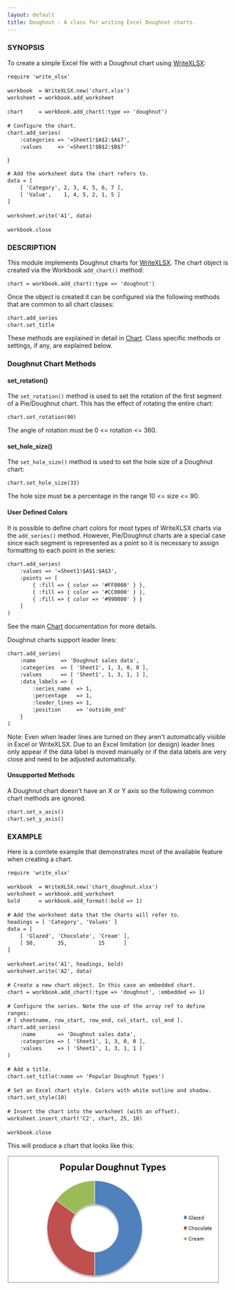 ```yaml
---
layout: default
title: Doughnut - A class for writing Excel Doughnut charts.
---
```

### <a name="doughnut" class="anchor" href="#doughnut"><span class="octicon octicon-link" /></a>SYNOPSIS

To create a simple Excel file with a Doughnut chart using [WriteXLSX][]:

    require 'write_xlsx'

    workbook  = WriteXLSX.new('chart.xlsx')
    worksheet = workbook.add_worksheet

    chart     = workbook.add_chart(:type => 'doughnut')

    # Configure the chart.
    chart.add_series(
        :categories => '=Sheet1!$A$2:$A$7',
        :values     => '=Sheet1!$B$2:$B$7'
   )

    # Add the worksheet data the chart refers to.
    data = [
        [ 'Category', 2, 3, 4, 5, 6, 7 ],
        [ 'Value',    1, 4, 5, 2, 1, 5 ]
    ]

    worksheet.write('A1', data)

    workbook.close

### <a name="description" class="anchor" href="#description"><span class="octicon octicon-link" /></a>DESCRIPTION

This module implements Doughnut charts for [WriteXLSX][].
The chart object is created via the Workbook `add_chart()` method:

    chart = workbook.add_chart(:type => 'doughnut')

Once the object is created it can be configured via the following methods
that are common to all chart classes:

    chart.add_series
    chart.set_title

These methods are explained in detail in [Chart][].
Class specific methods or settings, if any, are explained below.

### <a name="doughnut_chart_methods" class="anchor" href="#doughnut_chart_methods"><span class="octicon octicon-link" /></a>Doughnut Chart Methods

#### <a name="set_rotation" class="anchor" href="#set_rotation"><span class="octicon octicon-link" /></a>set_rotation()

The `set_rotation()` method is used to set the rotation of the first segment of a
Pie/Doughnut chart.  This has the effect of rotating the entire chart:

    chart.set_rotation(90)

The angle of rotation must be 0 <= rotation <= 360.

#### <a name="set_hole_size" class="anchor" href="#set_hole_size"><span class="octicon octicon-link" /></a>set_hole_size()

The `set_hole_size()` method is used to set the hole size of a Doughnut chart:

    chart.set_hole_size(33)

The hole size must be a percentage in the range 10 <= size <= 90.

#### <a name="user_defined_colors" class="anchor" href="#user_defined_colors"><span class="octicon octicon-link" /></a>User Defined Colors

It is possible to define chart colors for most types of WriteXLSX charts
via the `add_series()` method.
However, Pie/Doughnut charts are a special case since each segment is represented
as a point so it is necessary to assign formatting to each point in the series:

    chart.add_series(
        :values => '=Sheet1!$A$1:$A$3',
        :points => [
            { :fill => { color => '#FF0000' } },
            { :fill => { color => '#CC0000' } },
            { :fill => { color => '#990000' } }
        ]
    )

See the main [Chart][] documentation for more details.

Doughnut charts support leader lines:

    chart.add_series(
        :name        => 'Doughnut sales data',
        :categories  => [ 'Sheet1', 1, 3, 0, 0 ],
        :values      => [ 'Sheet1', 1, 3, 1, 1 ],
        :data_labels => {
            :series_name  => 1,
            :percentage   => 1,
            :leader_lines => 1,
            :position     => 'outside_end'
        }
    )

Note: Even when leader lines are turned on they aren't automatically visible
in Excel or WriteXLSX.
Due to an Excel limitation (or design) leader lines only appear if the data
label is moved manually or if the data labels are very close and need to be
adjusted automatically.

#### <a name="unsupported_methods" class="anchor" href="#unsupported_methods"><span class="octicon octicon-link" /></a>Unsupported Methods

A Doughnut chart doesn't have an X or Y axis so the following common chart methods are ignored.

    chart.set_x_axis()
    chart.set_y_axis()

### <a name="example" class="anchor" href="#example"><span class="octicon octicon-link" /></a>EXAMPLE

Here is a comlete example that demonstrates most of the available feature
when creating a chart.

    require 'write_xlsx'

    workbook  = WriteXLSX.new('chart_doughnut.xlsx')
    worksheet = workbook.add_worksheet
    bold      = workbook.add_format(:bold => 1)

    # Add the worksheet data that the charts will refer to.
    headings = [ 'Category', 'Values' ]
    data = [
        [ 'Glazed', 'Chocolate', 'Cream' ],
        [ 50,       35,          15      ]
    ]

    worksheet.write('A1', headings, bold)
    worksheet.write('A2', data)

    # Create a new chart object. In this case an embedded chart.
    chart = workbook.add_chart(:type => 'doughnut', :embedded => 1)

    # Configure the series. Note the use of the array ref to define ranges:
    # [ sheetname, row_start, row_end, col_start, col_end ].
    chart.add_series(
        :name       => 'Doughnut sales data',
        :categories => [ 'Sheet1', 1, 3, 0, 0 ],
        :values     => [ 'Sheet1', 1, 3, 1, 1 ]
    )

    # Add a title.
    chart.set_title(:name => 'Popular Doughnut Types')

    # Set an Excel chart style. Colors with white outline and shadow.
    chart.set_style(10)

    # Insert the chart into the worksheet (with an offset).
    worksheet.insert_chart('C2', chart, 25, 10)

    workbook.close

This will produce a chart that looks like this:

![Doughnut Chart Example](images/doughnut/doughnut1.jpg)


[WriteXLSX]: index.html
[Chart]: chart.html#chart
